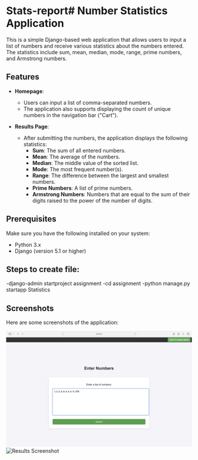 # Stats-report# Number Statistics Application

This is a simple Django-based web application that allows users to input a list of numbers and receive various statistics about the numbers entered. The statistics include sum, mean, median, mode, range, prime numbers, and Armstrong numbers.

## Features

- **Homepage**:
  - Users can input a list of comma-separated numbers.
  - The application also supports displaying the count of unique numbers in the navigation bar ("Cart").
  
- **Results Page**:
  - After submitting the numbers, the application displays the following statistics:
    - **Sum**: The sum of all entered numbers.
    - **Mean**: The average of the numbers.
    - **Median**: The middle value of the sorted list.
    - **Mode**: The most frequent number(s).
    - **Range**: The difference between the largest and smallest numbers.
    - **Prime Numbers**: A list of prime numbers.
    - **Armstrong Numbers**: Numbers that are equal to the sum of their digits raised to the power of the number of digits.

## Prerequisites

Make sure you have the following installed on your system:

- Python 3.x
- Django (version 5.1 or higher)

## Steps to create file:
-django-admin startproject assignment
-cd assignment
-python manage.py startapp Statistics

## Screenshots

Here are some screenshots of the application:
   
   ![Homepage Screenshot](https://github.com/Snehardhi24/Stats-report/blob/main/Home%20page.png)
   ![Results Screenshot]()
